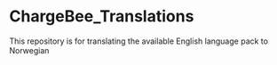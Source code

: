 # ChargeBee_Translations
This repository is for translating the available English language pack to Norwegian
